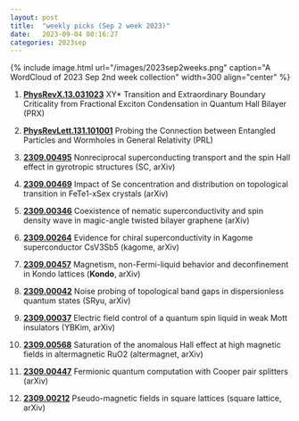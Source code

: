 ```yaml
---
layout: post
title:  "weekly picks (Sep 2 week 2023)"
date:   2023-09-04 00:16:27
categories: 2023sep
---
```



{% include image.html url="/images/2023sep2weeks.png" caption="A WordCloud of 2023 Sep 2nd week collection" width=300 align="center" %}

1. **[PhysRevX.13.031023](https://link.aps.org/doi/10.1103/PhysRevX.13.031023)** XY* Transition and Extraordinary Boundary Criticality from Fractional Exciton Condensation in Quantum Hall Bilayer (PRX)

1. **[PhysRevLett.131.101001](https://link.aps.org/doi/10.1103/PhysRevLett.131.101001)** Probing the Connection between Entangled Particles and Wormholes in General Relativity (PRL)





1. **[2309.00495](http://arxiv.org/abs/2309.00495)** Nonreciprocal superconducting transport and the spin Hall effect in gyrotropic structures (SC, arXiv)

1. **[2309.00469](http://arxiv.org/abs/2309.00469)** Impact of Se concentration and distribution on topological transition in FeTe1-xSex crystals (arXiv)

1. **[2309.00346](http://arxiv.org/abs/2309.00346)** Coexistence of nematic superconductivity and spin density wave in magic-angle twisted bilayer graphene (arXiv)

1. **[2309.00264](http://arxiv.org/abs/2309.00264)** Evidence for chiral superconductivity in Kagome superconductor CsV3Sb5 (kagome, arXiv)

1. **[2309.00457](http://arxiv.org/abs/2309.00457)** Magnetism, non-Fermi-liquid behavior and deconfinement in Kondo lattices (**Kondo**, arXiv)

1. **[2309.00042](http://arxiv.org/abs/2309.00042)** Noise probing of topological band gaps in dispersionless quantum states (SRyu, arXiv)

1. **[2309.00037](http://arxiv.org/abs/2309.00037)** Electric field control of a quantum spin liquid in weak Mott insulators (YBKim, arXiv)

1. **[2309.00568](http://arxiv.org/abs/2309.00568)** Saturation of the anomalous Hall effect at high magnetic fields in altermagnetic RuO2 (altermagnet, arXiv)

1. **[2309.00447](http://arxiv.org/abs/2309.00447)** Fermionic quantum computation with Cooper pair splitters (arXiv)

1. **[2309.00212](http://arxiv.org/abs/2309.00212)** Pseudo-magnetic fields in square lattices (square lattice, arXiv)
